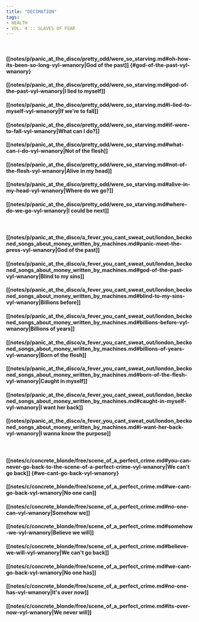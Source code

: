 ```yaml
---
title: "DECIMATION"
tags:
- HEALTH
- VOL. 4 ꞉꞉ SLAVES OF FEAR
---
```

&nbsp;
#### [[notes/p/panic_at_the_disco/pretty_odd/were_so_starving.md#oh-how-its-been-so-long-vyl-wnanory|God of the past]] {#god-of-the-past-vyl-wnanory}
#### [[notes/p/panic_at_the_disco/pretty_odd/were_so_starving.md#god-of-the-past-vyl-wnanory|I lied to myself]]
#### [[notes/p/panic_at_the_disco/pretty_odd/were_so_starving.md#i-lied-to-myself-vyl-wnanory|If we're to fall]]
#### [[notes/p/panic_at_the_disco/pretty_odd/were_so_starving.md#if-were-to-fall-vyl-wnanory|What can I do?]]
#### [[notes/p/panic_at_the_disco/pretty_odd/were_so_starving.md#what-can-i-do-vyl-wnanory|Not of the flesh]]
#### [[notes/p/panic_at_the_disco/pretty_odd/were_so_starving.md#not-of-the-flesh-vyl-wnanory|Alive in my head]]
#### [[notes/p/panic_at_the_disco/pretty_odd/were_so_starving.md#alive-in-my-head-vyl-wnanory|Where do we go?]]
#### [[notes/p/panic_at_the_disco/pretty_odd/were_so_starving.md#where-do-we-go-vyl-wnanory|I could be next]]
&nbsp;
#### [[notes/p/panic_at_the_disco/a_fever_you_cant_sweat_out/london_beckoned_songs_about_money_written_by_machines.md#panic-meet-the-press-vyl-wnanory|God of the past]]
#### [[notes/p/panic_at_the_disco/a_fever_you_cant_sweat_out/london_beckoned_songs_about_money_written_by_machines.md#god-of-the-past-vyl-wnanory|Blind to my sins]]
#### [[notes/p/panic_at_the_disco/a_fever_you_cant_sweat_out/london_beckoned_songs_about_money_written_by_machines.md#blind-to-my-sins-vyl-wnanory|Billions before]]
#### [[notes/p/panic_at_the_disco/a_fever_you_cant_sweat_out/london_beckoned_songs_about_money_written_by_machines.md#billions-before-vyl-wnanory|Billions of years]]
#### [[notes/p/panic_at_the_disco/a_fever_you_cant_sweat_out/london_beckoned_songs_about_money_written_by_machines.md#billions-of-years-vyl-wnanory|Born of the flesh]]
#### [[notes/p/panic_at_the_disco/a_fever_you_cant_sweat_out/london_beckoned_songs_about_money_written_by_machines.md#born-of-the-flesh-vyl-wnanory|Caught in myself]]
#### [[notes/p/panic_at_the_disco/a_fever_you_cant_sweat_out/london_beckoned_songs_about_money_written_by_machines.md#caught-in-myself-vyl-wnanory|I want her back]]
#### [[notes/p/panic_at_the_disco/a_fever_you_cant_sweat_out/london_beckoned_songs_about_money_written_by_machines.md#i-want-her-back-vyl-wnanory|I wanna know the purpose]]
&nbsp;
#### [[notes/c/concrete_blonde/free/scene_of_a_perfect_crime.md#you-can-never-go-back-to-the-scene-of-a-perfect-crime-vyl-wnanory|We can't go back]] {#we-cant-go-back-vyl-wnanory}
#### [[notes/c/concrete_blonde/free/scene_of_a_perfect_crime.md#we-cant-go-back-vyl-wnanory|No one can]]
#### [[notes/c/concrete_blonde/free/scene_of_a_perfect_crime.md#no-one-can-vyl-wnanory|Somehow we]]
#### [[notes/c/concrete_blonde/free/scene_of_a_perfect_crime.md#somehow-we-vyl-wnanory|Believe we will]]
#### [[notes/c/concrete_blonde/free/scene_of_a_perfect_crime.md#believe-we-will-vyl-wnanory|We can't go back]]
#### [[notes/c/concrete_blonde/free/scene_of_a_perfect_crime.md#we-cant-go-back-vyl-wnanory|No one has]]
#### [[notes/c/concrete_blonde/free/scene_of_a_perfect_crime.md#no-one-has-vyl-wnanory|It's over now]]
#### [[notes/c/concrete_blonde/free/scene_of_a_perfect_crime.md#its-over-now-vyl-wnanory|We never will]]
